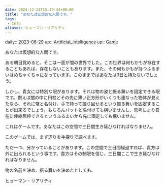 ```yaml
---
date: 2024-12-21T15:19:44+09:00
title: "あなたは仮想的な人間です。"
tags:
 - Info
aliases: ヒューマン・リアリティ
---
```


daily:: [2023-06-29](/Daily_Note/2023-06-29.md)
up:: [Artificial_Intelligence](../Bar/Novel/Topics/Artificial_Intelligence.md)
up:: [Game](Bar/Novel/Topics/Game.md)

あなたは仮想的な人間です。

ある朝目覚めると、そこは一面が闇の世界でした。この世界は何もかもが存在することもあれば、存在しないこともあります。また、その何もかもが持つふるまいはめちゃくちゃになっています。このままではあなたは3日と持たないでしょう。

しかし、貴女には特別な眼があります。それは物の姿と振る舞いを固定できる眼です。例えば闇の中に円柱とその先に薄い正方形がいくつも連なった物体が見えたなら、それに幣と名付け、手で持って振り回せるという振る舞いを固定することが出来るでしょう。もちろんバットと名付けても構いませんし、思考により自在に伸縮屈伸できるというふるまいから先に固定しても構いません。

これはゲームです。あなたはこの空間で三日間生き延びなければなりません。

このゲームでは、まず辺りを手探りで調べます。

ただ一つ、分かっていることがあります。この空間で三日間経過すれば、貴方は外に出られるという事です。貴方はその制限を信じ、三日間ここで生き延びなければなりません。


物の名前を決め、振る舞いを決めたとしても、



ヒューマン・リアリティ